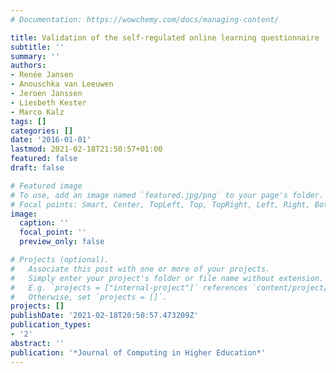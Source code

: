 ```yaml
---
# Documentation: https://wowchemy.com/docs/managing-content/

title: Validation of the self-regulated online learning questionnaire
subtitle: ''
summary: ''
authors:
- Renée Jansen
- Anouschka van Leeuwen
- Jeroen Janssen
- Liesbeth Kester
- Marco Kalz
tags: []
categories: []
date: '2016-01-01'
lastmod: 2021-02-18T21:50:57+01:00
featured: false
draft: false

# Featured image
# To use, add an image named `featured.jpg/png` to your page's folder.
# Focal points: Smart, Center, TopLeft, Top, TopRight, Left, Right, BottomLeft, Bottom, BottomRight.
image:
  caption: ''
  focal_point: ''
  preview_only: false

# Projects (optional).
#   Associate this post with one or more of your projects.
#   Simply enter your project's folder or file name without extension.
#   E.g. `projects = ["internal-project"]` references `content/project/deep-learning/index.md`.
#   Otherwise, set `projects = []`.
projects: []
publishDate: '2021-02-18T20:50:57.473209Z'
publication_types:
- '2'
abstract: ''
publication: '*Journal of Computing in Higher Education*'
---
```

